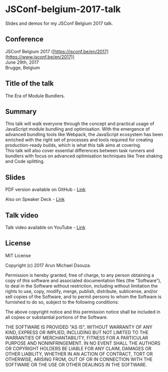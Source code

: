 # JSConf-belgium-2017-talk
Slides and demos for my JSConf Belgium 2017 talk.

## Conference
JSConf Belgium 2017 ([https://jsconf.be/en/2017](https://www.jsconf.be/en/2017))
<br/>
June 29th, 2017
<br/>
Brugge, Belgium

## Title of the talk
The Era of Module Bundlers.

## Summary
This talk will walk everyone through the concept and practical usage of JavaScript module bundling and optimisation. With the emergence of advanced bundling tools like Webpack, the JavaScript ecosystem has been enriched with the right set of processes and tools required for creating production-ready builds, which is what this talk aims at covering.  
This talk will also cover essential differences between task runners and bundlers with focus on advanced optimisation techniques like Tree shaking and Code splitting.

## Slides
PDF version available on GitHub - 
[Link](http://bit.ly/JSConf-Belgium-2017-slides)

Also on Speaker Deck - 
[Link](https://speakerdeck.com/arunmichaeldsouza/the-era-of-module-bundlers-jsconf-belgium-2017)

## Talk video
Talk video available on YouTube - 
[Link](http://bit.ly/2sKN8Fl)

## License
MIT License

Copyright (c) 2017 Arun Michael Dsouza.

Permission is hereby granted, free of charge, to any person obtaining a copy
of this software and associated documentation files (the "Software"), to deal
in the Software without restriction, including without limitation the rights
to use, copy, modify, merge, publish, distribute, sublicense, and/or sell
copies of the Software, and to permit persons to whom the Software is
furnished to do so, subject to the following conditions:

The above copyright notice and this permission notice shall be included in all
copies or substantial portions of the Software.

THE SOFTWARE IS PROVIDED "AS IS", WITHOUT WARRANTY OF ANY KIND, EXPRESS OR
IMPLIED, INCLUDING BUT NOT LIMITED TO THE WARRANTIES OF MERCHANTABILITY,
FITNESS FOR A PARTICULAR PURPOSE AND NONINFRINGEMENT. IN NO EVENT SHALL THE
AUTHORS OR COPYRIGHT HOLDERS BE LIABLE FOR ANY CLAIM, DAMAGES OR OTHER
LIABILITY, WHETHER IN AN ACTION OF CONTRACT, TORT OR OTHERWISE, ARISING FROM,
OUT OF OR IN CONNECTION WITH THE SOFTWARE OR THE USE OR OTHER DEALINGS IN THE
SOFTWARE.


